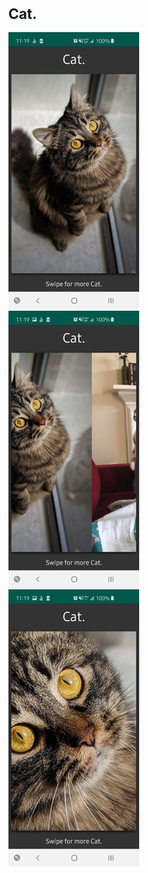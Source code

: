 # Cat.


<p float="left">
  <img src="screens/screen1.jpg" width="260" />
  <img src="screens/screen2.jpg" width="260" /> 
  <img src="screens/screen3.jpg" width="260" />
</p>
